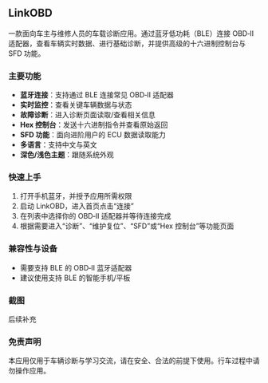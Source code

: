 ## LinkOBD

一款面向车主与维修人员的车载诊断应用。通过蓝牙低功耗（BLE）连接 OBD‑II 适配器，查看车辆实时数据、进行基础诊断，并提供高级的十六进制控制台与 SFD 功能。

### 主要功能
- **蓝牙连接**：支持通过 BLE 连接常见 OBD‑II 适配器
- **实时监控**：查看关键车辆数据与状态
- **故障诊断**：进入诊断页面读取/查看相关信息
- **Hex 控制台**：发送十六进制指令并查看原始返回
- **SFD 功能**：面向进阶用户的 ECU 数据读取能力
- **多语言**：支持中文与英文
- **深色/浅色主题**：跟随系统外观

### 快速上手
1. 打开手机蓝牙，并授予应用所需权限
2. 启动 LinkOBD，进入首页点击“连接”
3. 在列表中选择你的 OBD‑II 适配器并等待连接完成
4. 根据需要进入“诊断”、“维护复位”、“SFD”或“Hex 控制台”等功能页面

### 兼容性与设备
- 需要支持 BLE 的 OBD‑II 蓝牙适配器
- 建议使用支持 BLE 的智能手机/平板

### 截图
后续补充

### 免责声明
本应用仅用于车辆诊断与学习交流，请在安全、合法的前提下使用。行车过程中请勿操作应用。
